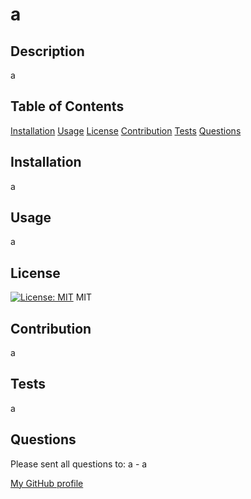 # a

## Description
a

## Table of Contents
[Installation](#installation)
[Usage](#usage)
[License](#license)
[Contribution](#contribution)
[Tests](#tests)
[Questions](#questions)

## Installation
a

## Usage
a

## License
[![License: MIT](https://img.shields.io/badge/License-MIT-yellow.svg)](https://opensource.org/licenses/MIT)
MIT

## Contribution
a

## Tests
a

## Questions
Please sent all questions to:
a - a

[My GitHub profile](a)
